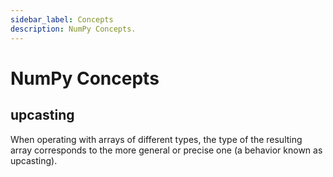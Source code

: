 ```yaml
---
sidebar_label: Concepts
description: NumPy Concepts.
---
```


# NumPy Concepts

## upcasting

When operating with arrays of different types, the type of the resulting array corresponds to the more general or precise one (a behavior known as upcasting).
